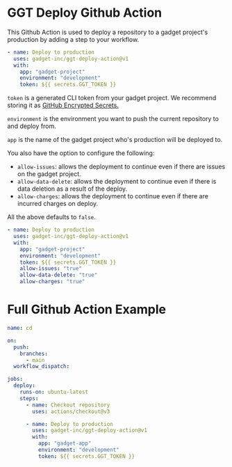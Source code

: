 # GGT Deploy Github Action

This Github Action is used to deploy a repository to a gadget project's production by adding a step to your workflow.

```yaml
- name: Deploy to production
  uses: gadget-inc/ggt-deploy-action@v1
  with:
    app: "gadget-project"
    environment: "development"
    token: ${{ secrets.GGT_TOKEN }}
```

`token` is a generated CLI token from your gadget project. We recommend storing it as
[GitHub Encrypted Secrets.](https://docs.github.com/en/actions/security-guides/encrypted-secrets)

`environment` is the environment you want to push the current repository to and deploy from.

`app` is the name of the gadget project who's production will be deployed to.

You also have the option to configure the following:

- `allow-issues`: allows the deployment to continue even if there are issues on the gadget project.
- `allow-data-delete`: allows the deployment to continue even if there is data deletion as a result of the deploy.
- `allow-charges`: allows the deployment to continue even if there are incurred charges on deploy.

All the above defaults to `false`.

```yaml
- name: Deploy to production
  uses: gadget-inc/ggt-deploy-action@v1
  with:
    app: "gadget-project"
    environment: "development"
    token: ${{ secrets.GGT_TOKEN }}
    allow-issues: "true"
    allow-data-delete: "true"
    allow-charges: "true"
```

# Full Github Action Example

```yaml
name: cd

on:
  push:
    branches:
      - main
  workflow_dispatch:

jobs:
  deploy:
    runs-on: ubuntu-latest
    steps:
      - name: Checkout repository
        uses: actions/checkout@v3

      - name: Deploy to production
        uses: gadget-inc/ggt-deploy-action@v1
        with:
          app: "gadget-app"
          environment: "development"
          token: ${{ secrets.GGT_TOKEN }}
```
